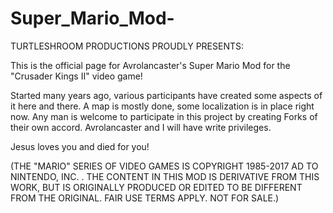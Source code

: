 # Super_Mario_Mod-

TURTLESHROOM PRODUCTIONS PROUDLY PRESENTS: 

This is the official page for Avrolancaster's Super Mario Mod for the "Crusader Kings II" video game!

Started many years ago, various participants have created some aspects of it here and there. A map is mostly done, some localization is in place right now. Any man is welcome to participate in this project by creating Forks of their own accord. Avrolancaster and I will have write privileges.

Jesus loves you and died for you!

(THE "MARIO" SERIES OF VIDEO GAMES IS COPYRIGHT 1985-2017 AD TO NINTENDO, INC. . THE CONTENT IN THIS MOD IS DERIVATIVE FROM THIS WORK, BUT IS ORIGINALLY PRODUCED OR EDITED TO BE DIFFERENT FROM THE ORIGINAL. FAIR USE TERMS APPLY. NOT FOR SALE.)
